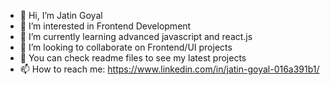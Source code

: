 - 👋 Hi, I’m Jatin Goyal
- 👀 I’m interested in Frontend Development
- 🌱 I’m currently learning advanced javascript and react.js
- 💞️ I’m looking to collaborate on Frontend/UI projects
- 🧳 You can check readme files to see my latest projects
- 📫 How to reach me: https://www.linkedin.com/in/jatin-goyal-016a391b1/
